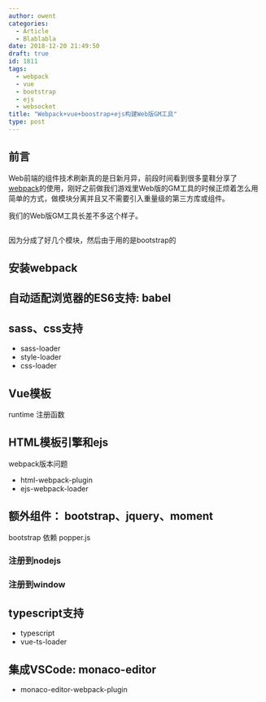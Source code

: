 ```yaml
---
author: owent
categories:
  - Article
  - Blablabla
date: 2018-12-20 21:49:50
draft: true
id: 1811
tags: 
  - webpack
  - vue
  - bootstrap
  - ejs
  - websocket
title: "Webpack+vue+boostrap+ejs构建Web版GM工具"
type: post
---
```


前言
------------------------------------------------

Web前端的组件技术刷新真的是日新月异，前段时间看到很多童鞋分享了[webpack][1]的使用，刚好之前做我们游戏里Web版的GM工具的时候正烦着怎么用简单的方式，做模块分离并且又不需要引入重量级的第三方库或组件。

我们的Web版GM工具长差不多这个样子。

![]()

因为分成了好几个模块，然后由于用的是bootstrap的

安装webpack
------------------------------------------------

自动适配浏览器的ES6支持: babel
------------------------------------------------

sass、css支持
------------------------------------------------

+ sass-loader
+ style-loader
+ css-loader

Vue模板
------------------------------------------------

runtime
注册函数

HTML模板引擎和ejs
------------------------------------------------
webpack版本问题

+ html-webpack-plugin
+ ejs-webpack-loader

额外组件： bootstrap、jquery、moment
------------------------------------------------

bootstrap 依赖 popper.js

### 注册到nodejs

### 注册到window

typescript支持
------------------------------------------------

+ typescript
+ vue-ts-loader

集成VSCode: monaco-editor
------------------------------------------------

+ monaco-editor-webpack-plugin


[1]: https://webpack.js.org/